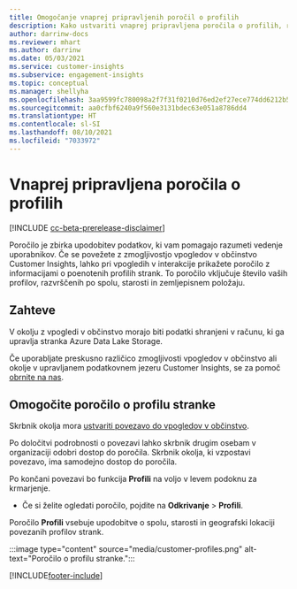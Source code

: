 ```yaml
---
title: Omogočanje vnaprej pripravljenih poročil o profilih
description: Kako ustvariti vnaprej pripravljena poročila o profilih, razvrščena po spolu, starosti in okrožju ali izvorni regiji.
author: darrinw-docs
ms.reviewer: mhart
ms.author: darrinw
ms.date: 05/03/2021
ms.service: customer-insights
ms.subservice: engagement-insights
ms.topic: conceptual
ms.manager: shellyha
ms.openlocfilehash: 3aa9599fc780098a2f7f31f0210d76ed2ef27ece774dd6212b5cb2a599ad537e
ms.sourcegitcommit: aa0cfbf6240a9f560e3131bdec63e051a8786dd4
ms.translationtype: HT
ms.contentlocale: sl-SI
ms.lasthandoff: 08/10/2021
ms.locfileid: "7033972"
---
```

# <a name="out-of-box-profile-reports"></a>Vnaprej pripravljena poročila o profilih

[!INCLUDE [cc-beta-prerelease-disclaimer](includes/cc-beta-prerelease-disclaimer.md)]

Poročilo je zbirka upodobitev podatkov, ki vam pomagajo razumeti vedenje uporabnikov. Če se povežete z zmogljivostjo vpogledov v občinstvo Customer Insights, lahko pri vpogledih v interakcije prikažete poročilo z informacijami o poenotenih profilih strank. To poročilo vključuje število vaših profilov, razvrščenih po spolu, starosti in zemljepisnem položaju.

## <a name="prerequisites"></a>Zahteve

V okolju z vpogledi v občinstvo morajo biti podatki shranjeni v računu, ki ga upravlja stranka Azure Data Lake Storage.

Če uporabljate preskusno različico zmogljivosti vpogledov v občinstvo ali okolje v upravljanem podatkovnem jezeru Customer Insights, se za pomoč [obrnite na nas](https://go.microsoft.com/fwlink/?linkid=2145734).  


## <a name="enable-the-customer-profile-report"></a>Omogočite poročilo o profilu stranke

Skrbnik okolja mora [ustvariti povezavo do vpogledov v občinstvo](configure-connections.md).

Po določitvi podrobnosti o povezavi lahko skrbnik drugim osebam v organizaciji odobri dostop do poročila. Skrbnik okolja, ki vzpostavi povezavo, ima samodejno dostop do poročila. 

Po končani povezavi bo funkcija **Profili** na voljo v levem podoknu za krmarjenje. 

- Če si želite ogledati poročilo, pojdite na **Odkrivanje** > **Profili**.

Poročilo **Profili** vsebuje upodobitve o spolu, starosti in geografski lokaciji povezanih profilov strank.

:::image type="content" source="media/customer-profiles.png" alt-text="Poročilo o profilu stranke.":::

[!INCLUDE[footer-include](../includes/footer-banner.md)]